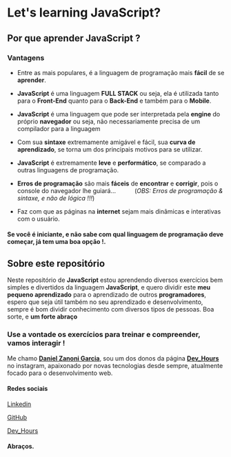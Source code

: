 # Let's learning JavaScript?

## Por que aprender JavaScript ?

### Vantagens

* Entre as mais populares, é a linguagem de programação mais **fácil** de se **aprender**.

* **JavaScript** é uma linguagem **FULL STACK** ou seja, ela é utilizada tanto para o **Front-End** quanto para o **Back-End** e também para o **Mobile**.

* **JavaScript** é uma linguagem que pode ser interpretada pela **engine** do próprio **navegador** ou seja, não necessariamente precisa de um compilador para a linguagem

* Com sua **sintaxe** extremamente amigável e fácil, sua **curva de aprendizado**, se torna um dos principais motivos para se utilizar.

* **JavaScript** é extremamente **leve** e **performático**, se comparado a outras linguagens de programação.

* **Erros de programação** são mais **fáceis** de **encontrar** e **corrigir**, pois o console do navegador lhe guiará... &nbsp; &nbsp; &nbsp; &nbsp; &nbsp;
(*OBS: Erros de programação & sintaxe, e não de lógica !!!*)

* Faz com que as páginas na **internet** sejam mais dinâmicas e interativas com o usuário.

#### Se você é **iniciante**, e não sabe com qual **linguagem de programação** deve começar, já tem uma boa opção !.

## Sobre este repositório

Neste repositório de **JavaScript** estou aprendendo diversos exercícios bem simples e divertidos da linguagem **JavaScript**, e quero dividir este **meu pequeno aprendizado** para o aprendizado de outros **programadores**, espero que seja útil também no seu aprendizado e desenvolvimento, sempre é bom dividir conhecimento com diversos tipos de pessoas. Boa sorte, e **um forte abraço** 

### Use a vontade os exercícios para treinar e compreender, vamos interagir !

Me chamo [**Daniel Zanoni Garcia**](https://www.linkedin.com/in/daniel-zanoni-garcia), sou um dos donos da página [**Dev_Hours**](https://www.instagram.com/dev_hours) no instagram, apaixonado por novas tecnologias desde sempre, atualmente focado para o desenvolvimento web.

#### Redes sociais

[Linkedin](https://www.linkedin.com/in/daniel-zanoni-garcia)

[GitHub](https://github.com/DanielZG20)

[Dev_Hours](https://www.instagram.com/dev_hours)

#### Abraços.
